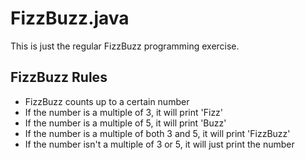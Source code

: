 # FizzBuzz.java
 
This is just the regular FizzBuzz programming exercise.

## FizzBuzz Rules

* FizzBuzz counts up to a certain number
* If the number is a multiple of 3, it will print 'Fizz'
* If the number is a multiple of 5, it will print 'Buzz'
* If the number is a multiple of both 3 and 5, it will print 'FizzBuzz'
* If the number isn't a multiple of 3 or 5, it will just print the number
